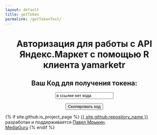 ```yaml
---
layout: default
title: getToken
permalink: /getTokenTest/
---
```


<script>
  function copyCode() {
    var copyText = document.getElementById("txt1");
    copyText.select();
    document.execCommand("copy");
  }
    
  window.onload = function() {
  document.getElementById('txt1').value = window.location.href.slice(window.location.href.indexOf('=') + 1, window.location.href.slice().length);}
</script>
  
  <h1><center>Авторизация для работы с API Яндекс.Маркет с помощью R клиента <b>yamarketr</b></center></h1>
    <h2><center>Ваш Код для получения токена:</center></h2>
    <div class="tok_style">
    <center>
    <p>
      <input type="text" value="в ссылке нет кода" id="txt1">
      </p><p>
      <button onclick="copyCode()">Скопировать код</button>
     </p>
    </center>
    </div>


  <footer class="site-footer">
    {% if site.github.is_project_page %}
      <span class="site-footer-owner"><a href="{{ site.github.repository_url }}">{{ site.github.repository_name }}</a> разработан и поддерживается <a href="https://facebook.com/mrykin.pavel" target="_blank">Павел Мрыкин</a>.
        <br /><a href="https://www.mediaguru.ru/" target="_blank">MediaGuru</a>
      </span>
    {% endif %}
  </footer>

